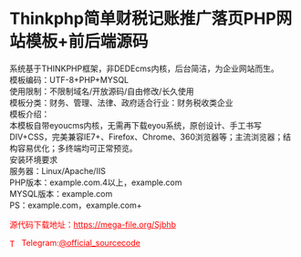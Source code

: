 # Thinkphp简单财税记账推广落页PHP网站模板+前后端源码

系统基于THINKPHP框架，非DEDEcms内核，后台简洁，为企业网站而生。<br>模板编码：UTF-8+PHP+MYSQL<br>使用限制：不限制域名/开放源码/自由修改/长久使用<br>模板分类：财务、管理、法律、政府适合行业：财务税收类企业<br>模板介绍：<br>本模板自带eyoucms内核，无需再下载eyou系统，原创设计、手工书写DIV+CSS，完美兼容IE7+、Firefox、Chrome、360浏览器等；主流浏览器；结构容易优化；多终端均可正常预览。<br>安装环境要求<br>服务器：Linux/Apache/IIS<br>PHP版本：example.com.4以上，example.com<br>MYSQL版本：example.com<br>PS：example.com，example.com+<br>


<p style="color: red;">源代码下载地址：<a href="https://mega-file.org/Sjbhb" style="color: red;">https://mega-file.org/Sjbhb</a></p><p style="color: red;"><img src="https://cdn-icons-png.flaticon.com/512/2111/2111646.png" alt="Telegram Icon" style="width: 16px; vertical-align: middle; margin-right: 5px;">Telegram:<a href="https://t.me/official_sourcecode" style="color: red;">@official_sourcecode</a></p>